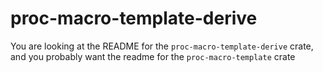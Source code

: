 # proc-macro-template-derive
You are looking at the README for the `proc-macro-template-derive` crate, and you probably want the readme for the `proc-macro-template` crate